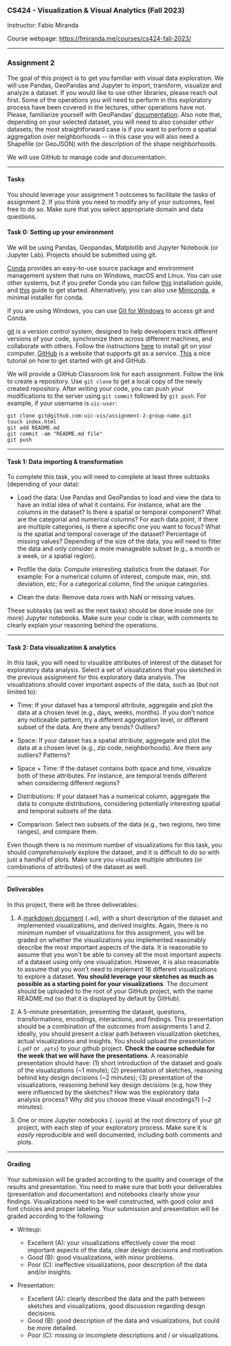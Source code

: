 ### CS424 - Visualization & Visual Analytics (Fall 2023)

Instructor: Fabio Miranda

Course webpage: https://fmiranda.me/courses/cs424-fall-2023/

---

### Assignment 2
The goal of this project is to get you familiar with visual data exploration. We will use Pandas, GeoPandas and Jupyter to import, transform, visualize and analyze a dataset. If you would like to use other libraries, please reach out first. Some of the operations you will need to perform in this exploratory process have been covered in the lectures, other operations have not. Please, familiarize yourself with GeoPandas' [documentation](https://geopandas.org/en/stable/docs.html). Also note that, depending on your selected dataset, you will need to also consider *other* datasets; the most straightforward case is if you want to perform a spatial aggregation over neighborhoods -- in this case you will also need a Shapefile (or GeoJSON) with the description of the shape neighborhoods.

We will use GitHub to manage code and documentation.

---

#### Tasks

You should leverage your assignment 1 outcomes to facilitate the tasks of assignment 2. If you think you need to modify any of your outcomes, feel free to do so. Make sure that you select appropriate domain and data questions.

#### Task 0: Setting up your environment

We will be using Pandas, Geopandas, Matplotlib and Jupyter Notebook (or Jupyter Lab). Projects should be submitted using git.

[Conda](https://docs.conda.io/en/latest/) provides an easy-to-use source package and environment management system that runs on Windows, macOS and Linux. You can use other systems, but if you prefer Conda you can follow [this](https://docs.anaconda.com/anaconda/install/) installation guide, and [this](https://docs.conda.io/projects/conda/en/latest/user-guide/getting-started.html) guide to get started. Alternatively, you can also use [Miniconda](https://docs.conda.io/en/latest/miniconda.html), a minimal installer for conda.

If you are using Windows, you can use [Git for Windows](https://gitforwindows.org/) to access git and Conda.

[git](https://en.wikipedia.org/wiki/Git) is a version control system, designed to help developers track different versions of your code, synchronize them across different machines, and collaborate with others. Follow the instructions [here](https://git-scm.com/book/en/v2/Getting-Started-Installing-Git) to install git on your computer. [GitHub](https://github.com/) is a website that supports git as a service. [This](https://guides.github.com/activities/hello-world/) a nice tutorial on how to get started with git and GitHub.

We will provide a GitHub Classroom link for each assignment. Follow the link to create a repository. Use `git clone` to get a local copy of the newly created repository. After writing your code, you can push your modifications to the server using `git commit` followed by `git push`. For example, if your username is `uic-user`:

```
git clone git@github.com:uic-vis/assignment-2-group-name.git
touch index.html
git add README.md
git commit -am "README.md file"
git push
```
---

#### Task 1: Data importing & transformation

To complete this task, you will need to complete at least three subtasks (depending of your data):

* Load the data: Use Pandas and GeoPandas to load and view the data to have an initial idea of what it contains. For instance, what are the columns in the dataset? Is there a spatial or temporal component? What are the categorial and numerical columns? For each data point, if there are multiple categories, is there a specific one you want to focus? What is the spatial and temporal coverage of the dataset? Percentage of missing values? Depending of the size of the data, you will need to filter the data and only consider a more manageable subset (e.g., a month or a week, or a spatial region).

* Profile the data: Compute interesting statistics from the dataset. For example: For a numerical column of interest, compute max, min, std. deviation, etc; For a categorical column, find the unique categories.

* Clean the data: Remove data rows with NaN or missing values.

These subtasks (as well as the next tasks) should be done inside one (or more) Jupyter notebooks.  Make sure your code is clear, with comments to clearly explain your reasoning behind the operations.

---

#### Task 2: Data visualization & analytics

In this task, you will need to visualize attributes of interest of the dataset for exploratory data analysis. Select a set of visualizations that you sketched in the previous assignment for this exploratory data analysis. The visualizations should cover important aspects of the data, such as (but not limited to):

* Time: If your dataset has a temporal attribute, aggregate and plot the data at a chosen level (e.g., days, weeks, months). If you don't notice any noticeable pattern, try a different aggregation level, or different subset of the data. Are there any trends? Outliers?

* Space: If your dataset has a spatial attribute, aggregate and plot the data at a chosen level (e.g., zip code, neighborhoods). Are there any outliers? Patterns?

* Space + Time: If the dataset contains both space and time, visualize both of these attributes. For instance, are temporal trends different when considering different regions?

* Distributions: If your dataset has a numerical column, aggregate the data to compute distributions, considering potentially interesting spatial and temporal subsets of the data.

* Comparison: Select two subsets of the data (e.g., two regions, two time ranges), and compare them.

Even though there is no minimum number of visualizations for this task, you should *comprehensively* explore the dataset, and it is difficult to do so with just a handful of plots. Make sure you visualize multiple attributes (or combinations of attributes) of the dataset as well.


---


#### Deliverables

In this project, there will be three deliverables:

1) A [markdown document](https://www.markdownguide.org/getting-started/) (``.md``), with a short description of the dataset and implemented visualizations, and derived insights. Again, there is no minimum number of visualizations for this assignment, you will be graded on whether the visualizations you implemented reasonably describe the most important aspects of the data. It is reasonable to assume that you won't be able to convey all the most important aspects of a dataset using only one visualization. However, it is also reasonable to assume that you won't need to implement 16 different visualizations to explore a dataset. **You should leverage your sketches as much as possible as a starting point for your visualizations**. The document should be uploaded to the root of your GitHub project, with the name README.md (so that it is displayed by default by GitHub).

2) A 5-minute presentation, presenting the dataset, questions, transformations, encodings, interactions, and findings. This presentation should be a combination of the outcomes from assignments 1 and 2. Ideally, you should present a clear path between visualization sketches, actual visualizations and insights. You should upload the presentation (``.pdf`` or ``.pptx``) to your github project. **Check the course schedule for the week that we will have the presentations**. A reasonable presentation should have: (1) short introduction of the dataset and goals of the visualizations (\~1 minute); (2) presentation of sketches, reasoning behind key design decisions (\~2 minutes); (3) presentation of the visualizations, reasoning behind key design decisions (e.g, how they were influenced by the sketches? How was the exploratory data analysis process? Why did you choose these visual encodings?) (\~2 minutes).

3) One or more Jupyter notebooks (``.ipynb``) at the root directory of your git project, with each step of your exploratory process. Make sure it is *easily* reproducible and well documented, including both comments and plots.

---

#### Grading

Your submission will be graded according to the quality and coverage of the results and presentation. You need to make sure that both your deliverables (presentation and documentation) and notebooks clearly show your findings. Visualizations need to be well constructed, with good color and font choices and proper labeling. Your submission and presentation will be graded according to the following:

- Writeup:
    - Excellent (A): your visualizations effectively cover the most important aspects of the data, clear design decisions and motivation.
    - Good (B): good visualizations, with minor problems.
    - Poor (C): ineffective visualizations, poor description of the data and/or insights.

- Presentation:
    - Excellent (A): clearly described the data and the path between sketches and visualizations, good discussion regarding design decisions.
    - Good (B): good description of the data and visualizations, but could be more detailed.
    - Poor (C): missing or incomplete descriptions and / or visualizations.
